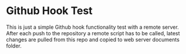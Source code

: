 Github Hook Test
================

This is just a simple Github hook functionality test with a remote server. After each push to the repository a remote script has to be called, latest changes are pulled from this repo and copied to web server documents folder.